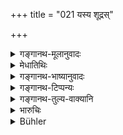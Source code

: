 +++
title = "021 यस्य शूद्रस्"

+++

<details><summary>गङ्गानथ-मूलानुवादः</summary>

The kingdom or that king for whom the investigation of Law is done by a Śūdra, while he himself is looking on, suffers, like the cow in a morass.—(21)
</details>

<details><summary>मेधातिथिः</summary>

पूर्वविधिशेषो ऽयम् अर्थवादः । **यस्य राज्ञः शूद्रो धर्मविवेचनं** धर्मनिर्णयं करोति, **तस्य सीदति** नश्यति **राष्ट्रं** प्रजाः, कर्दमे **गौर् इव** ॥ ८.२१ ॥
</details>

<details><summary>गङ्गानथ-भाष्यानुवादः</summary>

This is a supplementary declaration to the foregoing Injunction.

The construction is—That king for whom the ‘*investigation of law*’—*i.e*., decision on legal cases—is made by a *Śūdra* duly qualified by learning, etc.,—his kingdom,—people, subjects—‘*suffers*’—is destroyed—‘*like the cow in a morass*;’—‘*paśyataḥ*’—‘while he is looking on.’—(21)
</details>

<details><summary>गङ्गानथ-टिप्पन्यः</summary>

This verse is quoted in *Aparārka* (p. 601);—in *Kṛtyakalpataru* (9b);—and in *Vīramitrodaya* (Vyavahāra, p. 11a).
</details>

<details><summary>गङ्गानथ-तुल्य-वाक्यानि</summary>

**(verses 8.20-21)  
**

See Comparative notes for [Verse 8.20].
</details>

<details><summary>भारुचिः</summary>

> **[यस्य शूद्रस् तु कुरुते] राज्ञो धर्मविवेचनम् ।**

ब्राह्मणाधिकारस्थाने,

> **तस्य सीदति तद्राष्ट्रं पङ्के गौर् इव पश्यतः  ॥ ८.२१ ॥**

क्षत्रियवैश्यनियोगस्तुत्यर्थो ऽयं शूद्रप्रतिषेध्[अः । तद्विषयम् एवेदम् अप्य् उ]क्तम् —
</details>

<details><summary>Bühler</summary>

021	The kingdom of that monarch, who looks on while a Sudra settles the law, will sink (low), like a cow in a morass.
</details>
